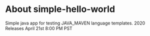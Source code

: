 # About simple-hello-world

Simple java app for testing JAVA_MAVEN language templates.
2020 Releases
April 21st 8:00 PM PST







